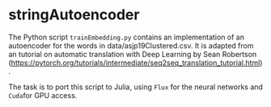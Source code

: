 # stringAutoencoder

The Python script `trainEmbedding.py` contains an implementation of an autoencoder for the words in data/asjp19Clustered.csv. It is adapted from an tutorial on automatic translation with Deep Learning by Sean Robertson (https://pytorch.org/tutorials/intermediate/seq2seq_translation_tutorial.html).

The task is to port this script to Julia, using `Flux` for the neural networks and `Cuda`for GPU access.